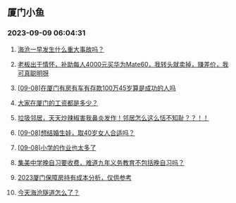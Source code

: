 ## 厦门小鱼 
### 2023-09-09 06:04:31

1. [海沧一早发生什么重大事故吗？](http://bbs.xmfish.com/read-htm-tid-18068177.html)

2. [老板出于情怀，补助每人4000元买华为Mate60，我转头就卖掉，赚差价，我可真聪明呀](http://bbs.xmfish.com/read-htm-tid-18068186.html)

3. [[09-08]在厦门有房有车有存款100万45岁算是成功的人吗](http://bbs.xmfish.com/read-htm-tid-18068254.html)

4. [大家在厦门的工资都是多少？](http://bbs.xmfish.com/read-htm-tid-18068309.html)

5. [垃圾邻居，天天炒辣椒害我鼻炎发作！邻居怎么这么恬不知耻？？！！](http://bbs.xmfish.com/read-htm-tid-18068195.html)

6. [[09-08]想结婚生娃，取40岁女人合适吗？](http://bbs.xmfish.com/read-htm-tid-18068364.html)

7. [[09-08]小学的作业也太多了](http://bbs.xmfish.com/read-htm-tid-18068217.html)

8. [集美中学晚自习要收费，难道九年义务教育不包括晚自习吗？](http://bbs.xmfish.com/read-htm-tid-18068426.html)

9. [2023厦门保障房持有成本分析，仅供参考](http://bbs.xmfish.com/read-htm-tid-18068446.html)

10. [今天海沧隧道怎么了？](http://bbs.xmfish.com/read-htm-tid-18068192.html)

